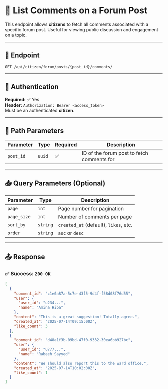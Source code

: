 # 💬 List Comments on a Forum Post

This endpoint allows **citizens** to fetch all comments associated with a specific forum post. Useful for viewing public discussion and engagement on a topic.

---

## 🔗 Endpoint

`GET /api/citizen/forum/posts/{post_id}/comments/`

---

## 🔐 Authentication

**Required:** ✅ Yes  
**Header:** `Authorization: Bearer <access_token>`  
Must be an authenticated **citizen**.

---

## 🧾 Path Parameters

| Parameter   | Type   | Required | Description                         |
|-------------|--------|----------|-------------------------------------|
| `post_id`   | `uuid` | ✅        | ID of the forum post to fetch comments for |

---

## 📥 Query Parameters (Optional)

| Parameter     | Type     | Description                           |
|---------------|----------|---------------------------------------|
| `page`        | `int`    | Page number for pagination            |
| `page_size`   | `int`    | Number of comments per page           |
| `sort_by`     | `string` | `created_at` (default), `likes`, etc. |
| `order`       | `string` | `asc` or `desc`                       |

---

## 📤 Response

### ✅ Success: `200 OK`

```json
[
  {
    "comment_id": "c1e0a87a-5c7e-43f5-9d4f-f58d08f76d55",
    "user": {
      "user_id": "u234...",
      "name": "Amina Hiba"
    },
    "content": "This is a great suggestion! Totally agree.",
    "created_at": "2025-07-14T09:15:00Z",
    "like_count": 3
  },
  {
    "comment_id": "d48a1f3b-09bd-47f0-9332-30ea6bb927bc",
    "user": {
      "user_id": "u777...",
      "name": "Rabeeh Sayyed"
    },
    "content": "We should also report this to the ward office.",
    "created_at": "2025-07-14T10:02:00Z",
    "like_count": 1
  }
]
